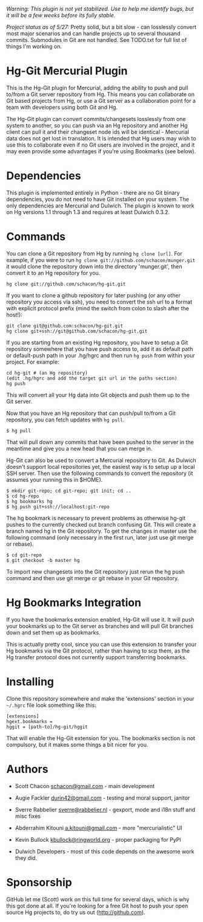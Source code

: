 *Warning: This plugin is not yet stabilized. Use to help me identify bugs, but it will be a few weeks before its fully stable.*

*Project status as of 5/27:*  Pretty solid, but a bit slow - can losslessly convert most major scenarios and can handle projects up to several thousand commits. Submodules in Git are not handled. See TODO.txt for full list of things I'm working on.


Hg-Git Mercurial Plugin
=======================

This is the Hg-Git plugin for Mercurial, adding the ability to push and pull to/from a Git server repository from Hg.  This means you can collaborate on Git based projects from Hg, or use a Git server as a collaboration point for a team with developers using both Git and Hg.

The Hg-Git plugin can convert commits/changesets losslessly from one system to another, so you can push via an Hg repository and another Hg client can pull it and their changeset node ids will be identical - Mercurial data does not get lost in translation.  It is intended that Hg users may wish to use this to collaborate even if no Git users are involved in the project, and it may even provide some advantages if you're using Bookmarks (see below).

Dependencies
============

This plugin is implemented entirely in Python - there are no Git binary dependencies, you do not need to have Git installed on your system.  The only dependencies are Mercurial and Dulwich.  The plugin is known to work on Hg versions 1.1 through 1.3 and requires at least Dulwich 0.3.2.

Commands
=========

You can clone a Git repository from Hg by running `hg clone [url]`.  For example, if you were to run `hg clone git://github.com/schacon/munger.git` it would clone the repository down into the directory 'munger.git', then convert it to an Hg repository for you.

    hg clone git://github.com/schacon/hg-git.git

If you want to clone a github repository for later pushing (or any other repository you access via ssh), you need to convert the ssh url to a format with explicit protocol prefix (mind the switch from colon to slash after the host!):

    git clone git@github.com:schacon/hg-git.git
    hg clone git+ssh://git@github.com/schacon/hg-git.git

If you are starting from an existing Hg repository, you have to setup a Git repository somewhere that you have push access to, add it as default path or default-push path in your .hg/hgrc and then run `hg push` from within your project.  For example:

    cd hg-git # (an Hg repository)
    (edit .hg/hgrc and add the target git url in the paths section)
    hg push

This will convert all your Hg data into Git objects and push them up to the Git server.

Now that you have an Hg repository that can push/pull to/from a Git repository, you can fetch updates with `hg pull`.

    $ hg pull

That will pull down any commits that have been pushed to the server in the meantime and give you a new head that you can merge in.

Hg-Git can also be used to convert a Mercurial repository to Git.  As Dulwich doesn't support local repositories yet, the easiest way is to setup up a local SSH server.  Then use the following commands to convert the repository (it assumes your running this in $HOME).

    $ mkdir git-repo; cd git-repo; git init; cd ..
    $ cd hg-repo
    $ hg bookmarks hg
    $ hg push git+ssh://localhost:git-repo

The hg bookmark is necessary to prevent problems as otherwise hg-git pushes to the currently checked out branch confusing Git. This will create a branch named hg in the Git repository. To get the changes in master use the following command (only necessary in the first run, later just use git merge or rebase).

    $ cd git-repo
    $ git checkout -b master hg

To import new changesets into the Git repository just rerun the hg push command and then use git merge or git rebase in your Git repository.


Hg Bookmarks Integration
========================

If you have the bookmarks extension enabled, Hg-Git will use it. It will push your bookmarks up to the Git server as branches and will pull Git branches down and set them up as bookmarks.

This is actually pretty cool, since you can use this extension to transfer your Hg bookmarks via the Git protocol, rather than having to scp them, as the Hg transfer protocol does not currently support transferring bookmarks.

Installing
==========

Clone this repository somewhere and make the 'extensions' section in your `~/.hgrc` file look something like this:

    [extensions]
    hgext.bookmarks =
    hggit = [path-to]/hg-git/hggit

That will enable the Hg-Git extension for you.  The bookmarks section is not compulsory, but it makes some things a bit nicer for you.

Authors
========

* Scott Chacon <schacon@gmail.com> - main development
* Augie Fackler <durin42@gmail.com> - testing and moral support, janitor
* Sverre Rabbelier <sverre@rabbelier.nl> - gexport, mode and i18n stuff and misc fixes
* Abderrahim Kitouni <a.kitouni@gmail.com> - more "mercurialistic" UI
* Kevin Bullock <kbullock@ringworld.org> - proper packaging for PyPI

* Dulwich Developers - most of this code depends on the awesome work they did.

Sponsorship
===========

GitHub let me (Scott) work on this full time for several days, which is why this got done at all.  If you're looking for a free Git host to push your open source Hg projects to, do try us out (http://github.com).
